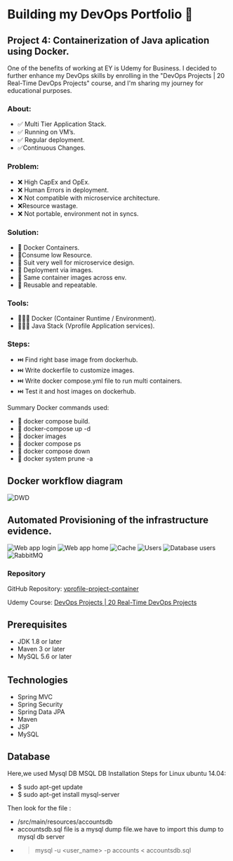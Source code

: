 # Building my DevOps Portfolio 🚀

## Project 4: Containerization of Java aplication using Docker.

One of the benefits of working at EY is Udemy for Business. I decided to further enhance my DevOps skills by enrolling in the "DevOps Projects | 20 Real-Time DevOps Projects" course, and I'm sharing my journey for educational purposes.

### About:
- ✅ Multi Tier Application Stack.
- ✅ Running on VM’s.
- ✅ Regular deployment.
- ✅Continuous Changes.

### Problem: 
- ❌ High CapEx and OpEx.
- ❌ Human Errors in deployment.
- ❌ Not compatible with microservice architecture.
- ❌Resource wastage.
- ❌ Not portable, environment not in syncs.

### Solution:
- 🐳 Docker Containers.
- 🐳Consume low Resource.
- 🐳 Suit very well for microservice design.
- 🐳 Deployment via images.
- 🐳 Same container images across env.
- 🐳 Reusable and repeatable.

### Tools:
- 👩🏽‍💻 Docker (Container Runtime / Environment).
- 👩🏽‍💻 Java Stack (Vprofile Application services).

### Steps:
- ⏭️ Find right base image from dockerhub.
- ⏭️ Write dockerfile to customize images.
- ⏭️ Write docker compose.yml file to run multi containers.
- ⏭️ Test it and host images on dockerhub.

Summary Docker commands used: 
- 🐳 docker compose build.
- 🐳 docker-compose up -d
- 🐳 docker images
- 🐳 docker compose ps
- 🐳 docker compose down
- 🐳 docker system prune -a 

## Docker workflow diagram
![DWD](images/docker-workflow.drawio.png)

## Automated Provisioning of the infrastructure evidence.
![Web app login](images/vprofilelogin.png)
![Web app home](images/vprofileapp.png)
![Cache](images/cache.png)
![Users](images/users.png)
![Database users](images/userlist.png)
![RabbitMQ](images/rabbit.png)

### Repository

GitHub Repository: [vprofile-project-container](https://github.com/jeraldinnemg/vprofile-project-containers)

Udemy Course: [DevOps Projects | 20 Real-Time DevOps Projects](https://www.udemy.com/course/devopsprojects/)

## Prerequisites
- JDK 1.8 or later
- Maven 3 or later
- MySQL 5.6 or later
######
## Technologies 
- Spring MVC
- Spring Security
- Spring Data JPA
- Maven
- JSP
- MySQL
## Database
Here,we used Mysql DB 
MSQL DB Installation Steps for Linux ubuntu 14.04:
- $ sudo apt-get update
- $ sudo apt-get install mysql-server

Then look for the file :
- /src/main/resources/accountsdb
- accountsdb.sql file is a mysql dump file.we have to import this dump to mysql db server
- > mysql -u <user_name> -p accounts < accountsdb.sql


